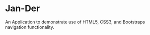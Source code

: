 # Jan-Der 
An Application to demonstrate use of HTML5, CSS3, and Bootstraps navigation functionality.
